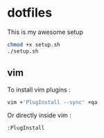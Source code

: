 # dotfiles 

This is my awesome setup 

```bash 
chmod +x setup.sh 
./setup.sh 
```

## vim 

To install vim plugins : 
```bash 
vim +'PlugInstall --sync' +qa
```

Or directly inside vim : 
```
:PlugInstall
```

